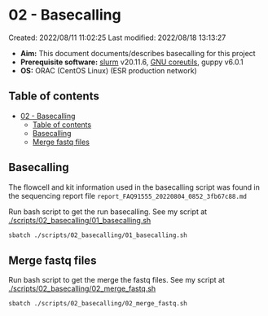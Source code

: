 # 02 - Basecalling

Created: 2022/08/11 11:02:25
Last modified: 2022/08/18 13:13:27

- **Aim:** This document documents/describes basecalling for this project
- **Prerequisite software:** [slurm](https://slurm.schedmd.com/overview.html) v20.11.6, [GNU coreutils](https://www.gnu.org/software/coreutils/), guppy v6.0.1
- **OS:** ORAC (CentOS Linux) (ESR production network)

## Table of contents

- [02 - Basecalling](#02---basecalling)
  - [Table of contents](#table-of-contents)
  - [Basecalling](#basecalling)
  - [Merge fastq files](#merge-fastq-files)

## Basecalling

The flowcell and kit information used in the basecalling script was found in the sequencing report file `report_FAQ91555_20220804_0852_3fb67c88.md`

Run bash script to get the run basecalling. See my script at [./scripts/02_basecalling/01_basecalling.sh](https://github.com/leahkemp/guinea_pore_c/blob/main/scripts/02_basecalling/01_basecalling.sh)

```bash
sbatch ./scripts/02_basecalling/01_basecalling.sh
```

## Merge fastq files

Run bash script to get the merge the fastq files. See my script at [./scripts/02_basecalling/02_merge_fastq.sh](https://github.com/leahkemp/guinea_pore_c/blob/main/scripts/02_basecalling/02_merge_fastq.sh)

```bash
sbatch ./scripts/02_basecalling/02_merge_fastq.sh
```
